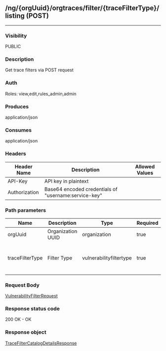 ## /ng/{orgUuid}/orgtraces/filter/{traceFilterType}/listing (POST)
---
### Visibility
PUBLIC
### Description
Get trace filters via POST request
### Auth
Roles: view,edit,rules_admin,admin
### Produces
application/json
### Consumes
application/json
### Headers
| Header Name | Description | Allowed Values |
| ----------- | ----------- | ----------- |
| API-Key | API key in plaintext |  |
| Authorization | Base64 encoded credentials of &quot;username:service-key&quot; |  |
### Path parameters
| Name | Description | Type | Required | Allowed Values |
| ----------- | ----------- | ----------- | ----------- | ----------- |
| orgUuid | Organization UUID | organization | true | String |
| traceFilterType | Filter Type | vulnerabilityfiltertype | true | tags,severity,status,vulntype,servers,servers-environment,url,modules,security-standard,application-tags,sink,bugtracker-status,application-importance,application-language,technologies |
### Request Body
[VulnerabilityFilterRequest](<../../objects/VulnerabilityFilterRequest.md>)
### Response status code
200 OK - OK
### Response object
[TraceFilterCatalogDetailsResponse](<../../objects/TraceFilterCatalogDetailsResponse.md>)
